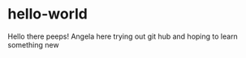 # hello-world

Hello there peeps!
Angela here trying out git hub and hoping to learn something new 
